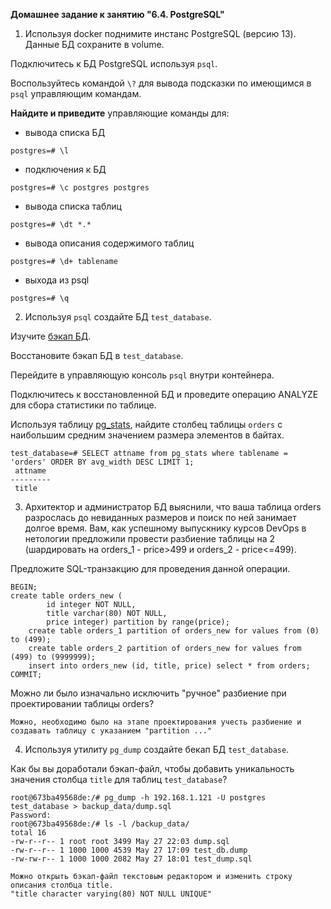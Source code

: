 **Домашнее задание к занятию "6.4. PostgreSQL"**

1. Используя docker поднимите инстанс PostgreSQL (версию 13). Данные БД сохраните в volume.

Подключитесь к БД PostgreSQL используя `psql`.

Воспользуйтесь командой `\?` для вывода подсказки по имеющимся в `psql` управляющим командам.

**Найдите и приведите** управляющие команды для:
- вывода списка БД
```
postgres=# \l
```
- подключения к БД
```
postgres=# \c postgres postgres
```
- вывода списка таблиц
```
postgres=# \dt *.*
```
- вывода описания содержимого таблиц
```
postgres=# \d+ tablename
```
- выхода из psql
```
postgres=# \q
```

2. Используя `psql` создайте БД `test_database`.

Изучите [бэкап БД](https://github.com/netology-code/virt-homeworks/tree/master/06-db-04-postgresql/test_data).

Восстановите бэкап БД в `test_database`.

Перейдите в управляющую консоль `psql` внутри контейнера.

Подключитесь к восстановленной БД и проведите операцию ANALYZE для сбора статистики по таблице.

Используя таблицу [pg_stats](https://postgrespro.ru/docs/postgresql/12/view-pg-stats), найдите столбец таблицы `orders` 
с наибольшим средним значением размера элементов в байтах.

```
test_database=# SELECT attname from pg_stats where tablename = 'orders' ORDER BY avg_width DESC LIMIT 1;
 attname
---------
 title
```

3. Архитектор и администратор БД выяснили, что ваша таблица orders разрослась до невиданных размеров и
поиск по ней занимает долгое время. Вам, как успешному выпускнику курсов DevOps в нетологии предложили
провести разбиение таблицы на 2 (шардировать на orders_1 - price>499 и orders_2 - price<=499).

Предложите SQL-транзакцию для проведения данной операции.

```
BEGIN;
create table orders_new (
        id integer NOT NULL,
        title varchar(80) NOT NULL,
        price integer) partition by range(price);
    create table orders_1 partition of orders_new for values from (0) to (499);
    create table orders_2 partition of orders_new for values from (499) to (9999999);
    insert into orders_new (id, title, price) select * from orders;
COMMIT;
```

Можно ли было изначально исключить "ручное" разбиение при проектировании таблицы orders?  
```
Можно, необходимо было на этапе проектирования учесть разбиение и создавать таблицу с указанием "partition ..."
```

4. Используя утилиту `pg_dump` создайте бекап БД `test_database`.

Как бы вы доработали бэкап-файл, чтобы добавить уникальность значения столбца `title` для таблиц `test_database`?

```
root@673ba49568de:/# pg_dump -h 192.168.1.121 -U postgres test_database > backup_data/dump.sql
Password:
root@673ba49568de:/# ls -l /backup_data/
total 16
-rw-r--r-- 1 root root 3499 May 27 22:03 dump.sql
-rw-r--r-- 1 1000 1000 4539 May 27 17:09 test_db.dump
-rw-rw-r-- 1 1000 1000 2082 May 27 18:01 test_dump.sql

Можно открыть бэкап-файл текстовым редактором и изменить строку описания столбца title.
"title character varying(80) NOT NULL UNIQUE"

```